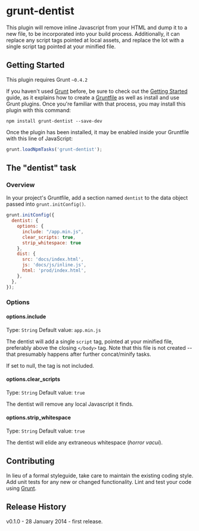 # grunt-dentist

This plugin will remove inline Javascript from your HTML and dump it to a new file, to be incorporated into your build process.  Additionally, it can replace any script tags pointed at local assets, and replace the lot with a single script tag pointed at your minified file.

## Getting Started
This plugin requires Grunt `~0.4.2`

If you haven't used [Grunt](http://gruntjs.com/) before, be sure to check out the [Getting Started](http://gruntjs.com/getting-started) guide, as it explains how to create a [Gruntfile](http://gruntjs.com/sample-gruntfile) as well as install and use Grunt plugins. Once you're familiar with that process, you may install this plugin with this command:

```shell
npm install grunt-dentist --save-dev
```

Once the plugin has been installed, it may be enabled inside your Gruntfile with this line of JavaScript:

```js
grunt.loadNpmTasks('grunt-dentist');
```

## The "dentist" task

### Overview
In your project's Gruntfile, add a section named `dentist` to the data object passed into `grunt.initConfig()`.

```js
grunt.initConfig({
  dentist: {
    options: {
      include: "/app.min.js",
      clear_scripts: true,
      strip_whitespace: true
    },
    dist: {
      src: 'docs/index.html',
      js: 'docs/js/inline.js',
      html: 'prod/index.html',
    },
  },
});
```

### Options

#### options.include
Type: `String`
Default value: `app.min.js`

The dentist will add a single `script` tag, pointed at your minified file, preferably above the closing `</body>` tag.  Note that this file is not created -- that presumably happens after further concat/minify tasks.

If set to null, the tag is not included.

#### options.clear_scripts
Type: `String`
Default value: `true`

The dentist will remove any local Javascript it finds.

#### options.strip_whitespace
Type: `String`
Default value: `true`

The dentist will elide any extraneous whitespace (_horror vacui_).

## Contributing
In lieu of a formal styleguide, take care to maintain the existing coding style. Add unit tests for any new or changed functionality. Lint and test your code using [Grunt](http://gruntjs.com/).

## Release History
v0.1.0 - 28 January 2014 - first release.


